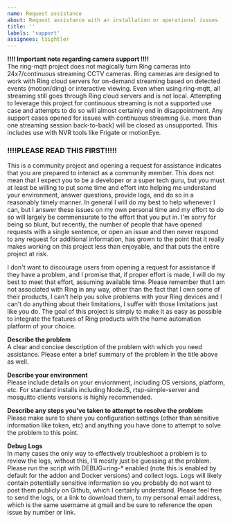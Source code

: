 ```yaml
---
name: Request assistance
about: Request assistance with an installation or operational issues
title: ''
labels: 'support'
assignees: tsightler
---
```


**!!!! Important note regarding camera support !!!!**    
The ring-mqtt project does not magically turn Ring cameras into 24x7/continuous streaming CCTV cameras.  Ring cameras are designed to work with Ring cloud servers for on-demand streaming based on detected events (motion/ding) or interactive viewing.  Even when using ring-mqtt, all streaming still goes through Ring cloud servers and is not local.  Attempting to leverage this project for continuous streaming is not a supported use case and attempts to do so will almost certainly end in disappointment.  Any support cases opened for issues with continuous streaming (i.e. more than one streaming session back-to-back) will be closed as unsupported.  This includes use with NVR tools like Frigate or motionEye.

### !!!!PLEASE READ THIS FIRST!!!!! ###
This is a community project and opening a request for assistance indicates that you are prepared to interact as a community member.  This does not mean that I expect you to be a developer or a super tech guru, but you must at least be willing to put some time and effort into helping me understand your environment, answer questions, provide logs, and do so in a reasonably timely manner.  In general I will do my best to help whenever I can, but I answer these issues on my own personal time and my effort to do so will largely be commensurate to the effort that you put in.  I'm sorry for being so blunt, but recently, the number of people that have opened requests with a single sentence, or open an issue and then never respond to any request for additional information, has grown to the point that it really makes working on this project less than enjoyable, and that puts the entire project at risk.

I don't want to discourage users from opening a request for assistance if they have a problem, and I promise that, if proper effort is made, I will do my best to meet that effort, assuming available time.  Please remember that I am not associated with Ring in any way, other than the fact that I own some of their products, I can't help you solve problems with your Ring devices and I can't do anything about their limitations, I suffer with those limitations just like you do.  The goal of this project is simply to make it as easy as possible to integrate the features of Ring products with the home automation platform of your choice.

**Describe the problem**  
A clear and concise description of the problem with which you need assistance.  Please enter a brief summary of the problem in the title above as well.

**Describe your environment**  
Please include details on your enviornment, including OS versions, platform, etc.  For standard installs including NodeJS, rtsp-simple-server and mosquitto clients versions is highly recommended.

**Describe any steps you've taken to attempt to resolve the problem**  
Please make sure to share you configuration settings (other than sensitive information like token, etc) and anything you have done to attempt to solve the problem to this point.

**Debug Logs**  
In many cases the only way to effectively troubleshoot a problem is to review the logs, without this, I'll mostly just be guessing at the problem.  Please run the script with DEBUG=ring-* enabled (note this is enabled by default for the addon and Docker versions) and collect logs.  Logs will likely contain potentially sensitive information so you probably do not want to post them publicly on Github, which I certainly understand.  Please feel free to send the logs, or a link to download them, to my personal email address, which is the same username at gmail and be sure to reference the open issue by number or link.
